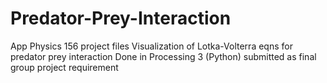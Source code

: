 # Predator-Prey-Interaction
App Physics 156 project files
Visualization of Lotka-Volterra eqns for predator prey interaction
Done in Processing 3 (Python)
submitted as final group project requirement
